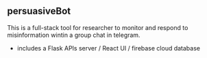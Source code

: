 ## persuasiveBot
This is a full-stack tool for researcher to monitor and respond to misinformation wintin a group chat in telegram.
- includes a Flask APIs server / React UI / firebase cloud database

